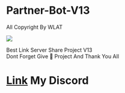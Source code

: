 # Partner-Bot-V13
All Copyright By WLAT

<img src = "https://cdn.discordapp.com/avatars/824261211364393050/df2c8b660eb8ddefe86c1893f7d3a590.png?size=2048"></div>

Best Link Server Share Project V13  
Dont Forget Give 🌟 Project And Thank You All











# [Link](https://discord.gg/MRrStgspMv) My Discord 
